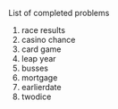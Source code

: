List of completed problems

1. race results
2. casino chance
3. card game
4. leap year
5. busses
6. mortgage
7. earlierdate
8. twodice
